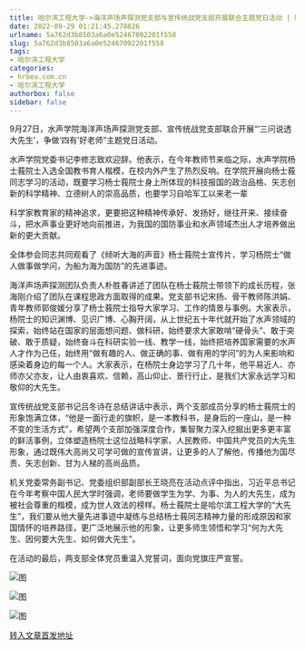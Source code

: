 ```yaml
---
title: 哈尔滨工程大学->海洋声场声探测党支部与宣传统战党支部开展联合主题党日活动 | hrbeu.com.cn
date: 2022-09-29 01:21:45.278826
urlname: 5a762d3b8503a6a0e52467092201f558
slug: 5a762d3b8503a6a0e52467092201f558
tags: 
- 哈尔滨工程大学
categories:
- hrbeu.com.cn
- 哈尔滨工程大学
authorbox: false
sidebar: false
---
```

9月27日，水声学院海洋声场声探测党支部、宣传统战党支部联合开展“‘三问说透大先生’，争做‘四有’好老师”主题党日活动。

水声学院党委书记李修志致欢迎辞。他表示，在今年教师节来临之际，水声学院杨士莪院士入选全国教书育人楷模，在校内外产生了热烈反响。在学院开展向杨士莪同志学习的活动，既要学习杨士莪院士身上所体现的科技报国的政治品格、矢志创新的科学精神、立德树人的崇高品质，也要学习自哈军工以来老一辈
<!--more-->
科学家教育家的精神追求，更要把这种精神传承好、发扬好，继往开来、接续奋斗，把水声事业更好地向前推进，为我国的国防事业和水声领域杰出人才培养做出新的更大贡献。

全体参会同志共同观看了《倾听大海的声音》杨士莪院士宣传片，学习杨院士“做人做事做学问，为船为海为国防”的先进事迹。

海洋声场声探测团队负责人朴胜春讲述了团队在杨士莪院士带领下的成长历程，张海刚介绍了团队在课程思政方面取得的成果。党支部书记宋扬、骨干教师陈洪娟、青年教师郭俊媛分享了杨士莪院士指导大家学习、工作的情景与事例。大家表示，杨院士的知识渊博、见识广博、心胸开阔，从上世纪五十年代就开始了水声领域的探索，始终站在国家的层面想问题、做科研，始终要求大家敢啃“硬骨头”、敢于突破、敢于质疑，始终奋斗在科研实验一线、教学一线，始终把培养国家需要的水声人才作为己任，始终用“做有趣的人、做正确的事、做有用的学问”的为人来影响和感染着身边的每一个人。大家表示，在杨院士身边学习了几十年，他平易近人、亦师亦父亦友，让人由衷喜欢、信赖，高山仰止、景行行止，是我们大家永远学习和敬仰的大先生。

宣传统战党支部书记吕冬诗在总结讲话中表示，两个支部成员分享的杨士莪院士的形象饱满立体，“他是一面行走的旗帜，是一本教科书，是身后的一座山，是一种不变的生活方式”，希望两个支部加强深度合作，集智聚力深入挖掘出更多更丰富的鲜活事例，立体塑造杨院士这位战略科学家、人民教师、中国共产党员的大先生形象，通过既伟大高尚又可学可做的宣传宣讲，让更多的人了解他，传播他为国尽责、矢志创新、甘为人梯的高尚品质。

机关党委常务副书记、党委组织部副部长王晓亮在活动点评中指出，习近平总书记在今年考察中国人民大学时强调，老师要做学生为学、为事、为人的大先生，成为被社会尊重的楷模，成为世人效法的榜样。杨士莪院士是哈尔滨工程大学的“大先生”，我们要从他大量先进事迹中凝练与总结杨士莪同志精神力量的形成原因和家国情怀的培养路径，更广泛地展示他的形象，让更多师生领悟和学习“何为大先生、因何要大先生、如何做大先生”。

在活动的最后，两支部全体党员重温入党誓词，面向党旗庄严宣誓。

![图](http://gongxue.cn/__local/7/33/87/2FCF8BEFB7FDFC382D1306E94E3_B179FA28_12E2D.jpg)

![图](http://gongxue.cn/__local/7/D4/07/8FF98F8C0BA86970A69C1EABB09_B76E19B9_1384F.jpg)

![图](http://gongxue.cn/__local/2/8D/16/5D54893B1DD5A225A64FB69F804_625F0057_13307.jpg)

[转入文章首发地址](http://gongxue.cn/info/1015/73080.htm)